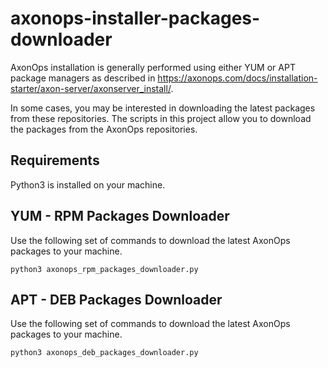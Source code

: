 # axonops-installer-packages-downloader

AxonOps installation is generally performed using either YUM or APT package managers as described in https://axonops.com/docs/installation-starter/axon-server/axonserver_install/.

In some cases, you may be interested in downloading the latest packages from these repositories. The scripts in this project allow you to download the packages from the AxonOps repositories.

## Requirements
Python3 is installed on your machine.

## YUM - RPM Packages Downloader
Use the following set of commands to download the latest AxonOps packages to your machine.
```
python3 axonops_rpm_packages_downloader.py
```

## APT - DEB Packages Downloader
Use the following set of commands to download the latest AxonOps packages to your machine.
```
python3 axonops_deb_packages_downloader.py
```
